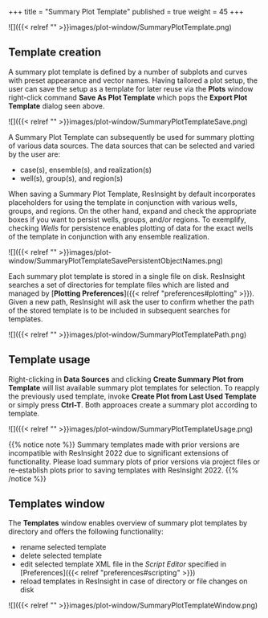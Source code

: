 +++
title = "Summary Plot Template"
published = true
weight = 45
+++

![]({{< relref "" >}}images/plot-window/SummaryPlotTemplate.png)


## Template creation
A summary plot template is defined by a number of subplots and curves with preset appearance and vector names. 
Having tailored a plot setup, the user can save the setup as a template for later reuse via the **Plots** window right-click command **Save As Plot Template** which pops the **Export Plot Template** dialog seen above.

![]({{< relref "" >}}images/plot-window/SummaryPlotTemplateSave.png)

A Summary Plot Template can subsequently be used for summary plotting of various data sources. The data sources that can be selected and varied by the user are:

- case(s), ensemble(s), and realization(s)
- well(s), group(s), and region(s)

When saving a Summary Plot Template, ResInsight by default incorporates placeholders for using the template in conjunction with various wells, groups, and regions. 
On the other hand, expand and check the appropriate boxes if you want to persist wells, groups, and/or regions.
To exemplify, checking *Wells* for persistence enables plotting of data for the exact wells of the template in conjunction with any ensemble realization.

![]({{< relref "" >}}images/plot-window/SummaryPlotTemplateSavePersistentObjectNames.png)

Each summary plot template is stored in a single file on disk. ResInsight searches a set of directories for template files which are listed and managed by [**Plotting Preferences**]({{< relref "preferences#plotting" >}}). 
Given a new path, ResInsight will ask the user to confirm whether the path of the stored template is to be included in subsequent searches for templates. 

![]({{< relref "" >}}images/plot-window/SummaryPlotTemplatePath.png)


## Template usage
Right-clicking in **Data Sources** and clicking **Create Summary Plot from Template** will list available summary plot templates for selection. To reapply the previously used template, invoke **Create Plot from Last Used Template** or simply press **Ctrl-T**. Both approaces create a summary plot according to template.

![]({{< relref "" >}}images/plot-window/SummaryPlotTemplateUsage.png)


{{% notice note %}}
Summary templates made with prior versions are incompatible with ResInsight 2022 due to significant extensions of functionality. Please load summary plots of prior versions via project files or re-establish plots prior to saving templates with ResInsight 2022.
{{% /notice %}}


## Templates window
The **Templates** window enables overview of summary plot templates by directory and offers the following functionality:

- rename selected template
- delete selected template
- edit selected template XML file in the *Script Editor* specified in 
[Preferences]({{< relref "preferences#scripting" >}}) 
- reload templates in ResInsight in case of directory or file changes on disk

![]({{< relref "" >}}images/plot-window/SummaryPlotTemplateWindow.png)
